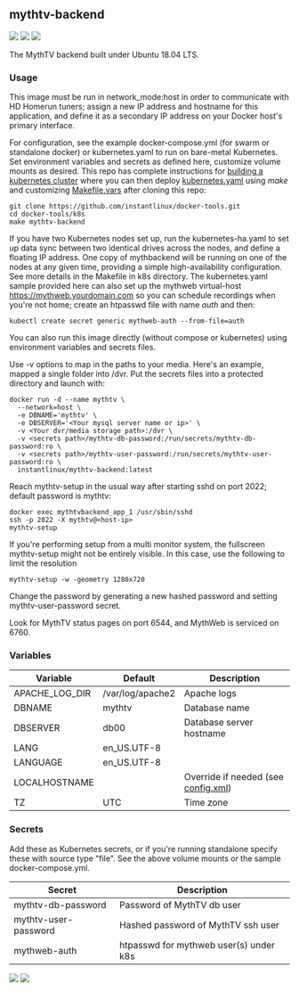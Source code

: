 ## mythtv-backend
[![](https://images.microbadger.com/badges/version/instantlinux/mythtv-backend.svg)](https://microbadger.com/images/instantlinux/mythtv-backend "Version badge") [![](https://images.microbadger.com/badges/image/instantlinux/mythtv-backend.svg)](https://microbadger.com/images/instantlinux/mythtv-backend "Image badge") [![](https://images.microbadger.com/badges/commit/instantlinux/mythtv-backend.svg)](https://microbadger.com/images/instantlinux/mythtv-backend "Commit badge")

The MythTV backend built under Ubuntu 18.04 LTS.

### Usage

This image must be run in network_mode:host in order to communicate with HD Homerun tuners; assign a new IP address and hostname for this application, and define it as a secondary IP address on your Docker host's primary interface.

For configuration, see the example docker-compose.yml (for swarm or standalone docker) or kubernetes.yaml to run on bare-metal Kubernetes. Set environment variables and secrets as defined here, customize volume mounts as desired. This repo has complete instructions for
[building a kubernetes cluster](https://github.com/instantlinux/docker-tools/blob/master/k8s/README.md) where you can then deploy [kubernetes.yaml](https://github.com/instantlinux/docker-tools/blob/master/images/mythtv-backend/kubernetes.yaml) using _make_ and customizing [Makefile.vars](https://github.com/instantlinux/docker-tools/blob/master/k8s/Makefile.vars) after cloning this repo:
~~~
git clone https://github.com/instantlinux/docker-tools.git
cd docker-tools/k8s
make mythtv-backend
~~~

If you have two Kubernetes nodes set up, run the kubernetes-ha.yaml to set up data sync between two identical drives across the nodes, and define a floating IP address. One copy of mythbackend will be running on one of the nodes at any given time, providing a simple high-availability configuration. See more details in the Makefile in k8s directory. The kubernetes.yaml sample provided here can also set up the mythweb virtual-host https://mythweb.yourdomain.com so you can schedule recordings when you're not home; create an htpasswd file with name _auth_ and then:
~~~
kubectl create secret generic mythweb-auth --from-file=auth
~~~

You can also run this image directly (without compose or kubernetes) using environment variables and secrets files.

Use -v options to map in the paths to your media. Here's an example, mapped a single folder into /dvr. Put the secrets files into a protected directory and launch with:
~~~
docker run -d --name mythtv \
  --network=host \
  -e DBNAME='mythtv' \
  -e DBSERVER='<Your mysql server name or ip>' \
  -v <Your dvr/media storage path>:/dvr \
  -v <secrets path>/mythtv-db-password:/run/secrets/mythtv-db-password:ro \
  -v <secrets path>/mythtv-user-password:/run/secrets/mythtv-user-password:ro \
  instantlinux/mythtv-backend:latest
~~~

Reach mythtv-setup in the usual way after starting sshd on port 2022; default password is mythtv:
~~~
docker exec mythtvbackend_app_1 /usr/sbin/sshd
ssh -p 2022 -X mythtv@<host-ip>
mythtv-setup
~~~

If you're performing setup from a multi monitor system, the fullscreen mythtv-setup might not be entirely visible. In this case, use the following to limit the resolution
~~~
mythtv-setup -w -geometry 1280x720
~~~

Change the password by generating a new hashed password and setting mythtv-user-password secret.

Look for MythTV status pages on port 6544, and MythWeb is serviced on 6760.

### Variables
Variable | Default | Description
-------- | ------- | -----------
APACHE_LOG_DIR | /var/log/apache2 | Apache logs
DBNAME | mythtv | Database name
DBSERVER | db00 | Database server hostname
LANG | en_US.UTF-8 | 
LANGUAGE | en_US.UTF-8 | 
LOCALHOSTNAME | | Override if needed (see [config.xml](https://www.mythtv.org/wiki/Config.xml))
TZ | UTC | Time zone

### Secrets

Add these as Kubernetes secrets, or if you're running standalone specify these with source type "file". See the above volume mounts or the sample docker-compose.yml.

Secret | Description
------ | -----------
mythtv-db-password | Password of MythTV db user
mythtv-user-password | Hashed password of MythTV ssh user
mythweb-auth | htpasswd for mythweb user(s) under k8s

[![](https://images.microbadger.com/badges/license/instantlinux/mythtv-backend.svg)](https://microbadger.com/images/instantlinux/mythtv-backend "License badge") [![](https://img.shields.io/badge/code-mythtv%2Fmythtv-blue.svg)](https://github.com/mythtv/mythtv "Code repo")
